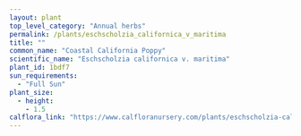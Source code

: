 ```yaml
---
layout: plant                                                              
top_level_category: "Annual herbs"
permalink: /plants/eschscholzia_californica_v_maritima
title: ""
common_name: "Coastal California Poppy"
scientific_name: "Eschscholzia californica v. maritima"
plant_id: 1bdf7 
sun_requirements:
  - "Full Sun"
plant_size:
  - height: 
    - 1.5
calflora_link: "https://www.calfloranursery.com/plants/eschscholzia-californica-maritima"
---
```


